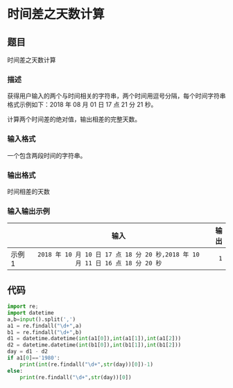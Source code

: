 # 时间差之天数计算

## 题目

时间差之天数计算

### 描述

获得用户输入的两个与时间相关的字符串，两个时间用逗号分隔，每个时间字符串格式示例如下：2018 年 08 月 01 日 17 点 21 分 21 秒。

计算两个时间差的绝对值，输出相差的完整天数。

### 输入格式

一个包含两段时间的字符串。

### 输出格式

时间相差的天数

### 输入输出示例

|        |                                     输入                                      | 输出 |
| ------ | :---------------------------------------------------------------------------: | ---: |
| 示例 1 | `2018 年 10 月 10 日 17 点 18 分 20 秒,2018 年 10 月 11 日 16 点 18 分 20 秒` |  `1` |

## 代码

```python
import re;
import datetime
a,b=input().split(',')
a1 = re.findall("\d+",a)
b1 = re.findall("\d+",b)
d1 = datetime.datetime(int(a1[0]),int(a1[1]),int(a1[2]))
d2 = datetime.datetime(int(b1[0]),int(b1[1]),int(b1[2]))
day = d1 - d2
if a1[0]=='1980':
    print(int(re.findall("\d+",str(day))[0])-1)
else:
    print(re.findall("\d+",str(day))[0])
```
